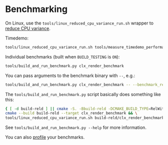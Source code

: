# Benchmarking

On Linux, use the `tools/linux_reduced_cpu_variance_run.sh` wrapper
to [reduce CPU variance](https://google.github.io/benchmark/reducing_variance.html).

Timedemo:

```bash
tools/linux_reduced_cpu_variance_run.sh tools/measure_timedemo_performance.py -n 5 --binary build-rel/devilutionx
```

Individual benchmarks (built when `BUILD_TESTING` is `ON`):

```bash
tools/build_and_run_benchmark.py clx_render_benchmark
```

You can pass arguments to the benchmark binary with `--`, e.g.:

```bash
tools/build_and_run_benchmark.py clx_render_benchmark -- --benchmark_repetitions=5
```

The `tools/build_and_run_benchmark.py` script basically does something like this:

```bash
{ [ -d build-reld ] || cmake -S. -Bbuild-reld -DCMAKE_BUILD_TYPE=RelWithDebInfo; } && \
cmake --build build-reld --target clx_render_benchmark && \
tools/linux_reduced_cpu_variance_run.sh build-reld/clx_render_benchmark
```

See `tools/build_and_run_benchmark.py --help` for more information.

You can also [profile](profiling-linux.md) your benchmarks.
